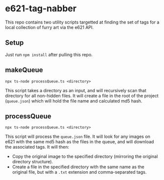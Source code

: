 # e621-tag-nabber

This repo contains two utility scripts targetted at finding the set of tags for a local collection of furry art via the e621 API.

## Setup

Just run `npm install` after pulling this repo.

## makeQueue

`npx ts-node processQueue.ts <directory>`

This script takes a directory as an input, and will recursively scan that directory for all non-hidden files. It will create a file in the root of the project (`queue.json`) which will hold the file name and calculated md5 hash.

## processQueue

`npx ts-node processQueue.ts <directory>`

This script will process the `queue.json` file. It will look for any images on e621 with the same md5 hash as the files in the queue, and will download the associated tags. It will then:

-   Copy the original image to the specified directory (mirroring the original directory structure).
-   Create a file in the specified directory with the same name as the original file, but with a `.txt` extension and comma-separated tags.

